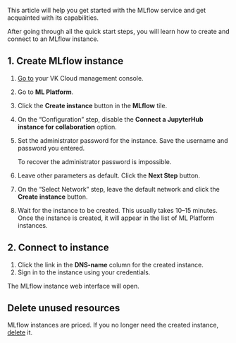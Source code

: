 This article will help you get started with the MLflow service and get acquainted with its capabilities.

After going through all the quick start steps, you will learn how to create and connect to an MLflow instance.

## 1. Create MLflow instance

1. [Go to](https://cloud.vk.com/app/en) your VK Cloud management console.
1. Go to **ML Platform**.
1. Click the **Create instance** button in the **MLflow** tile.
1. On the “Configuration” step, disable the **Connect a JupyterHub instance for collaboration** option.
1. Set the administrator password for the instance. Save the username and password you entered.

    <err>

    To recover the administrator password is impossible.

    </err>

1. Leave other parameters as default. Click the **Next Step** button.
1. On the “Select Network” step, leave the default network and click the **Create instance** button.
1. Wait for the instance to be created. This usually takes 10–15 minutes. Once the instance is created, it will appear in the list of ML Platform instances.

## 2. Connect to instance

1. Click the link in the **DNS-name** column for the created instance.
1. Sign in to the instance using your credentials.

The MLflow instance web interface will open.

## Delete unused resources

MLflow instances are priced. If you no longer need the created instance, [delete](../service-management/manage#delete) it.
